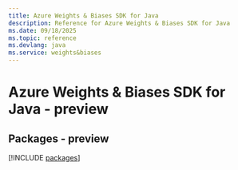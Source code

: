 ```yaml
---
title: Azure Weights & Biases SDK for Java
description: Reference for Azure Weights & Biases SDK for Java
ms.date: 09/18/2025
ms.topic: reference
ms.devlang: java
ms.service: weights&biases
---
```

# Azure Weights & Biases SDK for Java - preview
## Packages - preview
[!INCLUDE [packages](weights-&-biases-index.md)]